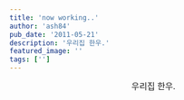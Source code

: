 ```yaml
---
title: 'now working..'
author: 'ash84'
pub_date: '2011-05-21'
description: '우리집 한우.'
featured_image: ''
tags: ['']
---
```



<div style="text-align: center;"></div><div style="text-align: center;"></div><span style="font-size: 24pt; "><div style="text-align: center;"><span class="Apple-style-span" style="font-size: 15px; line-height: 22px; ">  우리집 한우. 

</span></div></span><span style="font-size: 24pt; "><div style="text-align: center;">  

</div></span>



